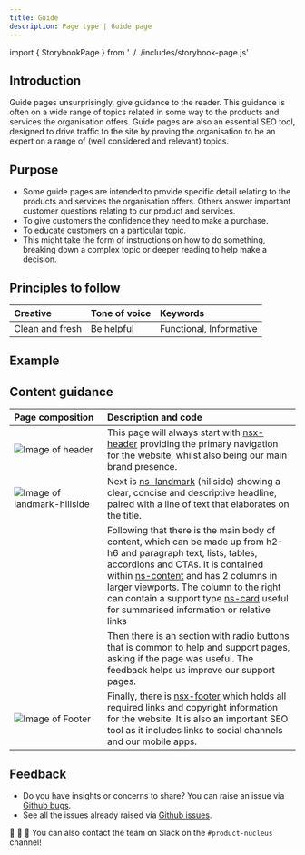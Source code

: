 ```yaml
---
title: Guide
description: Page type | Guide page
---
```


import { StorybookPage } from '../../includes/storybook-page.js'

## Introduction

Guide pages unsurprisingly, give guidance to the reader. This guidance is often on a wide range of topics related in some way to the products and services the organisation offers. Guide pages are also an essential SEO tool, designed to drive traffic to the site by proving the organisation to be an expert on a range of (well considered and relevant) topics.

## Purpose

* Some guide pages are intended to provide specific detail relating to the products and services the organisation offers. Others answer important customer questions relating to our product and services.
* To give customers the confidence they need to make a purchase.
* To educate customers on a particular topic.
* This might take the form of instructions on how to do something, breaking down a complex topic or deeper reading to help make a decision.

## Principles to follow

| Creative | Tone of voice | Keywords |
| :--- | :--- | :--- |
| Clean and fresh  | Be helpful | Functional, Informative |

## Example

<StorybookPage story="examples-page-types--guide"></StorybookPage>

## Content guidance

| Page&nbsp;composition | Description and code |
| :--- | :--- |
| ![Image of header](https://user-images.githubusercontent.com/78355810/121555708-250d1f00-ca0b-11eb-86b9-df4a65ccfb60.png) | This page will always start with [nsx-header](/components/nsx-header.md) providing the primary navigation for the website, whilst also being our main brand presence. |
| ![Image of landmark-hillside](https://user-images.githubusercontent.com/78355810/122067713-b6093f00-cdeb-11eb-8ee8-8b07c8c71bdf.png) | Next is [ns-landmark](/components/ns-landmark.md) (hillside) showing a clear, concise and descriptive headline, paired with a line of text that elaborates on the title. |
|  | Following that there is the main body of content, which can be made up from h2-h6 and paragraph text, lists, tables, accordions and CTAs. It is contained within [ns-content](/components/ns-content.md) and has 2 columns in larger viewports. The column to the right can contain a support type [ns-card](/components/ns-card.md) useful for summarised information or relative links |
|  | Then there is an section with radio buttons that is common to help and support pages, asking if the page was useful. The feedback helps us improve our support pages.  |
| ![Image of Footer](https://user-images.githubusercontent.com/78355810/121567323-57704980-ca16-11eb-9951-598055b9808c.png) | Finally, there is [nsx-footer](/components/nsx-footer.md) which holds all required links and copyright information for the website. It is also an important SEO tool as it includes links to social channels and our mobile apps. |

## Feedback

* Do you have insights or concerns to share? You can raise an issue via [Github bugs](https://github.com/ConnectedHomes/nucleus/issues/new?assignees=&labels=Bug&template=a--bug-report.md&title=[bug]%20[page-type-guide]).
* See all the issues already raised via [Github issues](https://github.com/connectedHomes/nucleus/issues?utf8=%E2%9C%93&q=is%3Aopen+is%3Aissue+label%3ABug+[page-type-guide]).

💩 🎉 🦄 You can also contact the team on Slack on the `#product-nucleus` channel!
